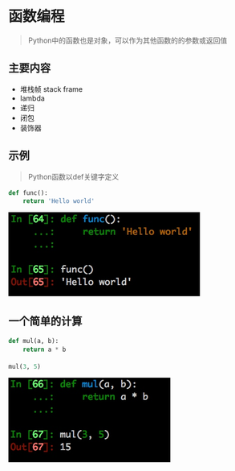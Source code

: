 # 函数编程

> Python中的函数也是对象，可以作为其他函数的的参数或返回值

## 主要内容

- 堆栈帧 stack frame
- lambda
- 递归
- 闭包
- 装饰器


## 示例

> Python函数以def关键字定义

```python
def func():
    return 'Hello world'
```

![](./_image/2017-01-04-17-09-50.jpg)

## 一个简单的计算
```python
def mul(a, b):
    return a * b

mul(3, 5)
```

![](./_image/2017-01-04-17-12-16.jpg)
